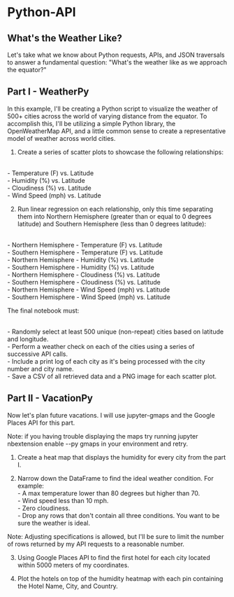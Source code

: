 # Python-API
## What's the Weather Like?

Let's take what we know about Python requests, APIs, and JSON traversals to answer a fundamental question: "What's the weather like as we approach the equator?"

## Part I - WeatherPy
In this example, I'll be creating a Python script to visualize the weather of 500+ cities across the world of varying distance from the equator. To accomplish this, I'll be utilizing a simple Python library, the OpenWeatherMap API, and a little common sense to create a representative model of weather across world cities.

1. Create a series of scatter plots to showcase the following relationships:

</br>- Temperature (F) vs. Latitude
</br>- Humidity (%) vs. Latitude
</br>- Cloudiness (%) vs. Latitude
</br>- Wind Speed (mph) vs. Latitude

2. Run linear regression on each relationship, only this time separating them into Northern Hemisphere (greater than or equal to 0 degrees latitude) and Southern Hemisphere (less than 0 degrees latitude):

</br>- Northern Hemisphere - Temperature (F) vs. Latitude
</br>- Southern Hemisphere - Temperature (F) vs. Latitude
</br>- Northern Hemisphere - Humidity (%) vs. Latitude
</br>- Southern Hemisphere - Humidity (%) vs. Latitude
</br>- Northern Hemisphere - Cloudiness (%) vs. Latitude
</br>- Southern Hemisphere - Cloudiness (%) vs. Latitude
</br>- Northern Hemisphere - Wind Speed (mph) vs. Latitude
</br>- Southern Hemisphere - Wind Speed (mph) vs. Latitude

The final notebook must:

</br>- Randomly select at least 500 unique (non-repeat) cities based on latitude and longitude.
</br>- Perform a weather check on each of the cities using a series of successive API calls.
</br>- Include a print log of each city as it's being processed with the city number and city name.
</br>- Save a CSV of all retrieved data and a PNG image for each scatter plot.

## Part II - VacationPy
Now let's plan future vacations. I will use jupyter-gmaps and the Google Places API for this part.

Note: if you having trouble displaying the maps try running jupyter nbextension enable --py gmaps in your environment and retry.

1. Create a heat map that displays the humidity for every city from the part I.

2. Narrow down the DataFrame to find the ideal weather condition. For example:
</br>- A max temperature lower than 80 degrees but higher than 70.
</br>- Wind speed less than 10 mph.
</br>- Zero cloudiness.
</br>- Drop any rows that don't contain all three conditions. You want to be sure the weather is ideal.

Note: Adjusting specifications is allowed, but I'll be sure to limit the number of rows returned by my API requests to a reasonable number.

3. Using Google Places API to find the first hotel for each city located within 5000 meters of my coordinates.

4. Plot the hotels on top of the humidity heatmap with each pin containing the Hotel Name, City, and Country.


